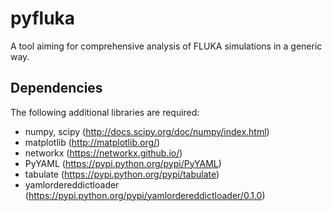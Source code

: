 # pyfluka

A tool aiming for comprehensive analysis of FLUKA simulations in a generic way.

## Dependencies

The following additional libraries are required:

- numpy, scipy (http://docs.scipy.org/doc/numpy/index.html)
- matplotlib (http://matplotlib.org/)
- networkx (https://networkx.github.io/)
- PyYAML (https://pypi.python.org/pypi/PyYAML)
- tabulate (https://pypi.python.org/pypi/tabulate)
- yamlordereddictloader (https://pypi.python.org/pypi/yamlordereddictloader/0.1.0)
